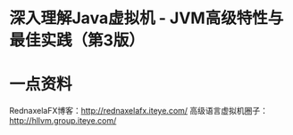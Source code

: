 # 深入理解Java虚拟机 - JVM高级特性与最佳实践（第3版）

# 一点资料
RednaxelaFX博客：http://rednaxelafx.iteye.com/
高级语言虚拟机圈子：http://hllvm.group.iteye.com/
